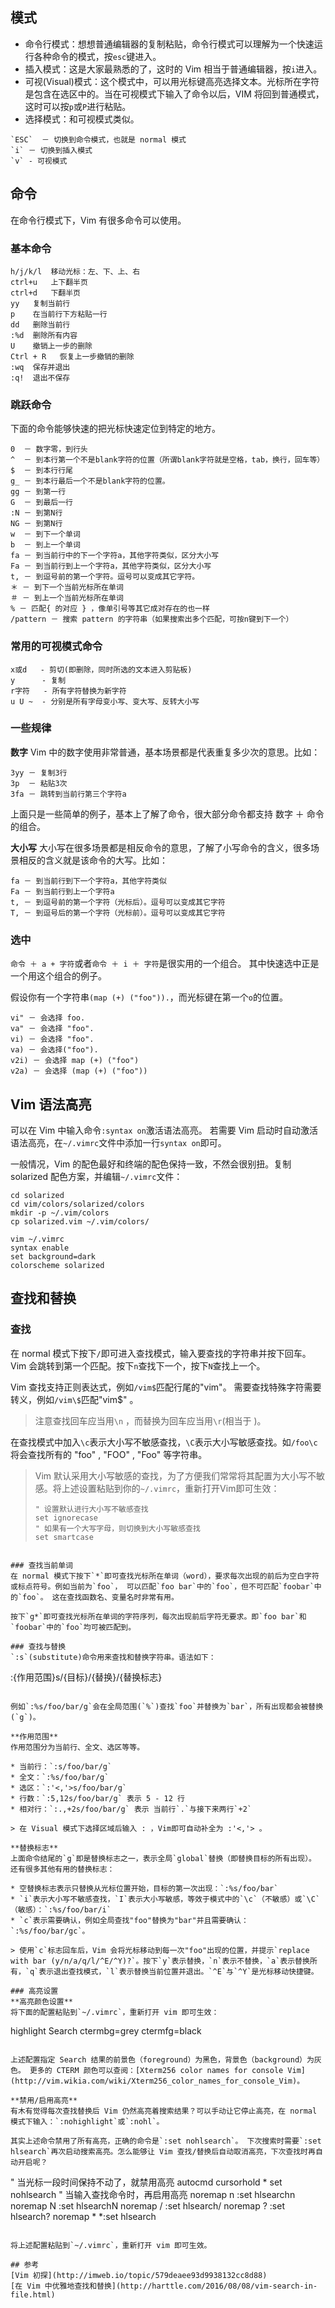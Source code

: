 ## 模式
* 命令行模式：想想普通编辑器的复制粘贴，命令行模式可以理解为一个快速运行各种命令的模式，按`esc`键进入。
* 插入模式：这是大家最熟悉的了，这时的 Vim 相当于普通编辑器，按`i`进入。
* 可视(Visual)模式：这个模式中，可以用光标键高亮选择文本。光标所在字符是包含在选区中的。当在可视模式下输入了命令以后，VIM 将回到普通模式，这时可以按`p`或`P`进行粘贴。
* 选择模式：和可视模式类似。

```
`ESC`  － 切换到命令模式，也就是 normal 模式
`i` － 切换到插入模式
`v` - 可视模式
```

## 命令
在命令行模式下，Vim 有很多命令可以使用。

### 基本命令

```
h/j/k/l  移动光标：左、下、上、右
ctrl+u   上下翻半页
ctrl+d   下翻半页
yy   复制当前行
p    在当前行下方粘贴一行
dd   删除当前行
:%d  删除所有内容
U    撤销上一步的删除
Ctrl + R   恢复上一步撤销的删除
:wq  保存并退出
:q!  退出不保存
```

### 跳跃命令
下面的命令能够快速的把光标快速定位到特定的地方。

```
0  － 数字零，到行头
^  － 到本行第一个不是blank字符的位置（所谓blank字符就是空格，tab，换行，回车等）
$  － 到本行行尾
g_ － 到本行最后一个不是blank字符的位置。
gg － 到第一行
G  － 到最后一行
:N － 到第N行
NG － 到第N行
w  － 到下一个单词
b  － 到上一个单词
fa － 到当前行中的下一个字符a，其他字符类似，区分大小写
Fa － 到当前行到上一个字符a，其他字符类似，区分大小写
t, － 到逗号前的第一个字符。逗号可以变成其它字符。
＊ － 到下一个当前光标所在单词
＃ － 到上一个当前光标所在单词
% － 匹配{ 的对应 } ，像单引号等其它成对存在的也一样
/pattern － 搜索 pattern 的字符串（如果搜索出多个匹配，可按n键到下一个）
```

### 常用的可视模式命令
```
x或d   - 剪切(即删除，同时所选的文本进入剪贴板) 
y      - 复制 
r字符   - 所有字符替换为新字符 
u U ~  - 分别是所有字母变小写、变大写、反转大小写 
```

### 一些规律
**数字**
Vim 中的数字使用非常普通，基本场景都是代表重复多少次的意思。比如：

```
3yy － 复制3行
3p  － 粘贴3次
3fa － 跳转到当前行第三个字符a
```

上面只是一些简单的例子，基本上了解了命令，很大部分命令都支持 数字 ＋ 命令 的组合。

**大小写**
大小写在很多场景都是相反命令的意思，了解了小写命令的含义，很多场景相反的含义就是该命令的大写。比如：

```
fa － 到当前行到下一个字符a，其他字符类似
Fa － 到当前行到上一个字符a
t, － 到逗号前的第一个字符（光标后）。逗号可以变成其它字符
T, － 到逗号后的第一个字符（光标前）。逗号可以变成其它字符
```

### 选中
`命令 ＋ a + 字符`或者`命令 ＋ i ＋ 字符`是很实用的一个组合。 其中快速选中正是一个用这个组合的例子。

假设你有一个字符串`(map (+) ("foo")).`，而光标键在第一个`o`的位置。

```
vi" － 会选择 foo.
va" － 会选择 "foo".
vi) － 会选择 "foo".
va) － 会选择("foo").
v2i) － 会选择 map (+) ("foo")
v2a) － 会选择 (map (+) ("foo"))
```

## Vim 语法高亮
可以在 Vim 中输入命令`:syntax on`激活语法高亮。
若需要 Vim 启动时自动激活语法高亮，在`~/.vimrc`文件中添加一行`syntax on`即可。

一般情况，Vim 的配色最好和终端的配色保持一致，不然会很别扭。复制 solarized 配色方案，并编辑`~/.vimrc`文件：

```shell
cd solarized
cd vim/colors/solarized/colors
mkdir -p ~/.vim/colors
cp solarized.vim ~/.vim/colors/

vim ~/.vimrc
syntax enable
set background=dark
colorscheme solarized
```

## 查找和替换
### 查找
在 normal 模式下按下`/`即可进入查找模式，输入要查找的字符串并按下回车。Vim 会跳转到第一个匹配。按下`n`查找下一个，按下`N`查找上一个。

Vim 查找支持正则表达式，例如`/vim$`匹配行尾的"vim"。 需要查找特殊字符需要转义，例如`/vim\$`匹配"vim$" 。

> 注意查找回车应当用`\n` ，而替换为回车应当用`\r`(相当于 <CR>)。

在查找模式中加入`\c`表示大小写不敏感查找，`\C`表示大小写敏感查找。如`/foo\c`将会查找所有的 "foo" , "FOO" , "Foo" 等字符串。

> Vim 默认采用大小写敏感的查找，为了方便我们常常将其配置为大小写不敏感。将上述设置粘贴到你的`~/.vimrc`，重新打开Vim即可生效：
> ```
> " 设置默认进行大小写不敏感查找
> set ignorecase
> " 如果有一个大写字母，则切换到大小写敏感查找
> set smartcase
```

### 查找当前单词
在 normal 模式下按下`*`即可查找光标所在单词（word），要求每次出现的前后为空白字符或标点符号。例如当前为`foo`， 可以匹配`foo bar`中的`foo`，但不可匹配`foobar`中的`foo`。 这在查找函数名、变量名时非常有用。

按下`g*`即可查找光标所在单词的字符序列，每次出现前后字符无要求。即`foo bar`和`foobar`中的`foo`均可被匹配到。

### 查找与替换
`:s`(substitute)命令用来查找和替换字符串。语法如下：

```
:{作用范围}s/{目标}/{替换}/{替换标志}
```

例如`:%s/foo/bar/g`会在全局范围(`%`)查找`foo`并替换为`bar`，所有出现都会被替换(`g`)。

**作用范围**
作用范围分为当前行、全文、选区等等。

* 当前行：`:s/foo/bar/g`
* 全文：`:%s/foo/bar/g`
* 选区：`:'<,'>s/foo/bar/g`
* 行数：`:5,12s/foo/bar/g` 表示 5 - 12 行
* 相对行：`:.,+2s/foo/bar/g` 表示 当前行`.`与接下来两行`+2`

> 在 Visual 模式下选择区域后输入 : ，Vim即可自动补全为 :'<,'> 。

**替换标志**
上面命令结尾的`g`即是替换标志之一，表示全局`global`替换（即替换目标的所有出现）。 还有很多其他有用的替换标志：

* 空替换标志表示只替换从光标位置开始，目标的第一次出现：`:%s/foo/bar`
* `i`表示大小写不敏感查找，`I`表示大小写敏感，等效于模式中的`\c`（不敏感）或`\C`（敏感）：`:%s/foo/bar/i`
* `c`表示需要确认，例如全局查找"foo"替换为"bar"并且需要确认：`:%s/foo/bar/gc`。

> 使用`c`标志回车后，Vim 会将光标移动到每一次"foo"出现的位置，并提示`replace with bar (y/n/a/q/l/^E/^Y)?`。按下`y`表示替换，`n`表示不替换，`a`表示替换所有，`q`表示退出查找模式，`l`表示替换当前位置并退出。`^E`与`^Y`是光标移动快捷键。

### 高亮设置
**高亮颜色设置**
将下面的配置粘贴到`~/.vimrc`，重新打开 vim 即可生效：

```
highlight Search ctermbg=grey ctermfg=black
```

上述配置指定 Search 结果的前景色（foreground）为黑色，背景色（background）为灰色。 更多的 CTERM 颜色可以查阅：[Xterm256 color names for console Vim](http://vim.wikia.com/wiki/Xterm256_color_names_for_console_Vim)。

**禁用/启用高亮**
有木有觉得每次查找替换后 Vim 仍然高亮着搜索结果？可以手动让它停止高亮，在 normal 模式下输入：`:nohighlight`或`:nohl`。

其实上述命令禁用了所有高亮，正确的命令是`:set nohlsearch`。 下次搜索时需要`:set hlsearch`再次启动搜索高亮。怎么能够让 Vim 查找/替换后自动取消高亮，下次查找时再自动开启呢？

```
" 当光标一段时间保持不动了，就禁用高亮
autocmd cursorhold * set nohlsearch
" 当输入查找命令时，再启用高亮
noremap n :set hlsearch<cr>n
noremap N :set hlsearch<cr>N
noremap / :set hlsearch<cr>/
noremap ? :set hlsearch<cr>?
noremap * *:set hlsearch<cr>
```

将上述配置粘贴到`~/.vimrc`，重新打开 vim 即可生效。

## 参考
[Vim 初探](http://imweb.io/topic/579deaee93d9938132cc8d88)
[在 Vim 中优雅地查找和替换](http://harttle.com/2016/08/08/vim-search-in-file.html)


